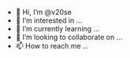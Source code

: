 - 👋 Hi, I’m @v20se
- 👀 I’m interested in ...
- 🌱 I’m currently learning ...
- 💞️ I’m looking to collaborate on ...
- 📫 How to reach me ...

<!---
v20se/v20se is a ✨ special ✨ repository because its `README.md` (this file) appears on your GitHub profile.
You can click the Preview link to take a look at your changes.
--->
